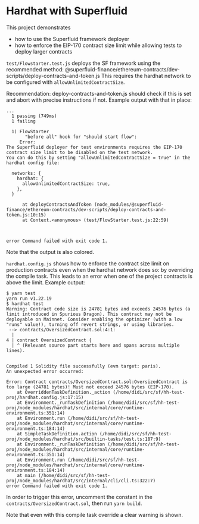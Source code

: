# Hardhat with Superfluid

This project demonstrates
- how to use the Superfluid framework deployer
- how to enforce the EIP-170 contract size limit while allowing tests to deploy larger contracts

`test/Flowstarter.test.js` deploys the SF framework using the recommended method: @superfluid-finance/ethereum-contracts/dev-scripts/deploy-contracts-and-token.js
This requires the hardhat network to be configured with `allowUnlimitedContractSize`.

Recommendation: deploy-contracts-and-token.js should check if this is set and abort with precise instructions if not.
Example output with that in place:
```
...
  1 passing (749ms)
  1 failing

  1) FlowStarter
       "before all" hook for "should start flow":
     Error: 
The Superfluid deployer for test environments requires the EIP-170 contract size limit to be disabled on the test network.
You can do this by setting "allowUnlimitedContractSize = true" in the hardhat config file:

  networks: {
    hardhat: {
      allowUnlimitedContractSize: true,
    },
  }
        
      at deployContractsAndToken (node_modules/@superfluid-finance/ethereum-contracts/dev-scripts/deploy-contracts-and-token.js:10:15)
      at Context.<anonymous> (test/FlowStarter.test.js:22:59)



error Command failed with exit code 1.
```
Note that the output is also colored.

`hardhat.config.js` shows how to enforce the contract size limit on production contracts even when the hardhat network does so: by overriding the compile task.
This leads to an error when one of the project contracts is above the limit.
Example output:
```
$ yarn test
yarn run v1.22.19
$ hardhat test
Warning: Contract code size is 24781 bytes and exceeds 24576 bytes (a limit introduced in Spurious Dragon). This contract may not be deployable on Mainnet. Consider enabling the optimizer (with a low "runs" value!), turning off revert strings, or using libraries.
 --> contracts/OversizedContract.sol:4:1:
  |
4 | contract OversizedContract {
  | ^ (Relevant source part starts here and spans across multiple lines).


Compiled 1 Solidity file successfully (evm target: paris).
An unexpected error occurred:

Error: Contract contracts/OversizedContract.sol:OversizedContract is too large (24781 bytes)! Must not exceed 24576 bytes (EIP-170).
    at OverriddenTaskDefinition._action (/home/didi/src/sf/hh-test-proj/hardhat.config.js:17:15)
    at Environment._runTaskDefinition (/home/didi/src/sf/hh-test-proj/node_modules/hardhat/src/internal/core/runtime-environment.ts:351:14)
    at Environment.run (/home/didi/src/sf/hh-test-proj/node_modules/hardhat/src/internal/core/runtime-environment.ts:184:14)
    at SimpleTaskDefinition.action (/home/didi/src/sf/hh-test-proj/node_modules/hardhat/src/builtin-tasks/test.ts:187:9)
    at Environment._runTaskDefinition (/home/didi/src/sf/hh-test-proj/node_modules/hardhat/src/internal/core/runtime-environment.ts:351:14)
    at Environment.run (/home/didi/src/sf/hh-test-proj/node_modules/hardhat/src/internal/core/runtime-environment.ts:184:14)
    at main (/home/didi/src/sf/hh-test-proj/node_modules/hardhat/src/internal/cli/cli.ts:322:7)
error Command failed with exit code 1.
```

In order to trigger this error, uncomment the constant in the `contracts/OversizedContract.sol`, then run `yarn build`.

Note that even with this compile task override a clear warning is shown.